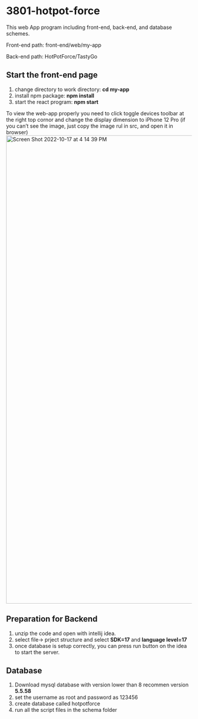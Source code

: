 # 3801-hotpot-force

This web App program including front-end, back-end, and database schemes.

Front-end path: front-end/web/my-app 

Back-end path: HotPotForce/TastyGo 

## Start the front-end page 
1. change directory to work directory: **cd my-app**
2. install npm package: **npm install**
3. start the react program: **npm start**

To view the web-app properly you need to click toggle devices toolbar at the right top cornor and change the display dimension to iPhone 12 Pro
(if you can’t see the image, just copy the image rul in src, and open it in browser)
<img width="1267" alt="Screen Shot 2022-10-17 at 4 14 39 PM" src="https://user-images.githubusercontent.com/90696374/196103640-669ea70d-f556-4158-804b-0a5424fad858.png">

## Preparation for Backend
1. unzip the code and open with intellij idea.
2. select file-> prject structure and select **SDK=17** and **language level=17**
3. once database is setup correctly, you can press run button on the idea to start the server.

## Database ##
1. Download mysql database with version lower than 8 recommen version **5.5.58**
2. set the username as root and password as 123456
3. create database called hotpotforce
4. run all the script files in the schema folder
